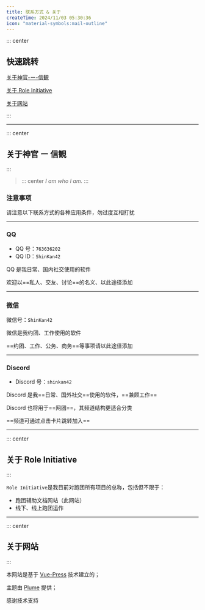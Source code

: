```yaml
---
title: 联系方式 & 关于
createTime: 2024/11/03 05:30:36
icon: "material-symbols:mail-outline"
---
```


::: center

## **快速跳转**

[关于神官-ー-信観](#关于神官-ー-信観)

[关于 Role Initiative](#关于role-initiative)

[关于网站](#关于网站)

:::

---

::: center

## **关于神官 ー 信観**

:::

> ::: center
> *I am who I am.*
> :::

### **注意事项**

请注意以下联系方式的各种应用条件，勿过度互相打扰

---

<LinkCard title="/// PLACEHOLDER ///" href="https://qm.qq.com/q/foVPamHWfK">

### **QQ**

- QQ 号：`763636202`
- QQ ID：`ShinKan42`

QQ 是我日常、国内社交使用的软件

欢迎以==私人、交友、讨论==的名义、以此途径添加

</LinkCard>

---

<Card title="/// PLACEHOLDER ///">

### **微信**

微信号：`ShinKan42`

微信是我约团、工作使用的软件

==约团、工作、公务、商务==等事项请以此途径添加

</Card>

---

<LinkCard title="/// PLACEHOLDER ///" href="https://discord.gg/mxsEscteEX">

### **Discord**

- Discord 号：`shinkan42`

Discord 是我==日常、国外社交==使用的软件，==兼顾工作==

Discord 也将用于==网团==，其频道结构更适合分类

==频道可通过点击卡片跳转加入==

</LinkCard>

---

::: center

## **关于 Role Initiative**

:::

`Role Initiative`是我目前对跑团所有项目的总称，包括但不限于：

- 跑团辅助文档网站（此网站）
- 线下、线上跑团运作

---

::: center

## **关于网站**

:::

本网站是基于 [Vue-Press](https://ecosystem.vuejs.press/zh/) 技术建立的；

主题由 [Plume](https://theme-plume.vuejs.press/) 提供；

感谢技术支持
